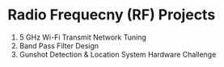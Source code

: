 # Radio Frequecny (RF) Projects
1. 5 GHz Wi-Fi Transmit Network Tuning 
2. Band Pass Filter Design
3. Gunshot Detection & Location System Hardware Challenge
